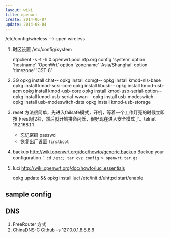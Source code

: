 ```yaml
---
layout: wiki
title: openwrt
create: 2014-06-07
update: 2014-08-04
---
```


/etc/config/wireless --> open wireless

1. 时区设置 /etc/config/system

    ntpclient -s -t -h 0.openwrt.pool.ntp.org
    config 'system'
            option 'hostname' 'OpenWrt'
            option 'zonename' 'Asia/Shanghai'
            option 'timezone' 'CST-8'

2. 3G
    opkg install chat--
    opkg install comgt--
    opkg install kmod-nls-base
    opkg install kmod-scsi-core
    opkg install libusb--
    opkg install kmod-usb-acm
    opkg install kmod-usb-core
    opkg install kmod-usb-serial-option--
    opkg install kmod-usb-serial-wwan--
    opkg install usb-modeswitch--
    opkg install usb-modeswitch-data
    opkg install kmod-usb-storage

3. reset
方法很简单，先进入failsafe模式，开机，等着一个工作灯亮的时候立即按下rest键2秒，然后就开始拼命闪烁，很好现在进入安全模式了。telnet 192.168.1.1
    - 忘记密码 passwd
    - 恢复出厂设置 `firstboot`

4. backup
http://wiki.openwrt.org/doc/howto/generic.backup
Backup your configuration： `cd /etc; tar cvz config > openwrt.tar.gz`

5. luci
http://wiki.openwrt.org/doc/howto/luci.essentials

    opkg update && opkg install luci
    /etc/init.d/uhttpd start/enable

## sample config

## DNS
1. FreeRouter 方式
2. ChinaDNS-C Github
-s 127.0.0.1,8.8.8.8
